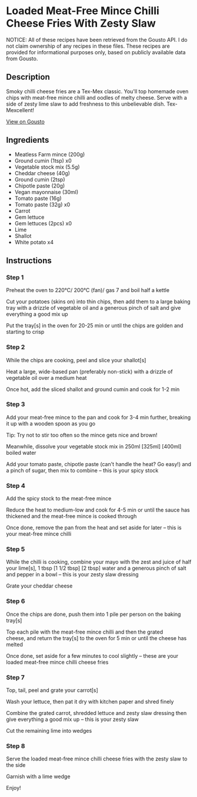 # Loaded Meat-Free Mince Chilli Cheese Fries With Zesty Slaw

NOTICE: All of these recipes have been retrieved from the Gousto API. I do not claim ownership of any recipes in these files. These recipes are provided for informational purposes only, based on publicly available data from Gousto.

## Description

Smoky chilli cheese fries are a Tex-Mex classic. You'll top homemade oven chips with meat-free mince chilli and oodles of melty cheese. Serve with a side of zesty lime slaw to add freshness to this unbelievable dish. Tex-Mexcellent! 

[View on Gousto](https://www.gousto.co.uk/recipes/cookbook/loaded-meat-free-mince-chilli-cheese-fries-zesty-slaw)

## Ingredients

- Meatless Farm mince (200g)
- Ground cumin (1tsp) x0
- Vegetable stock mix (5.5g)
- Cheddar cheese (40g)
- Ground cumin (2tsp)
- Chipotle paste (20g)
- Vegan mayonnaise (30ml)
- Tomato paste (16g)
- Tomato paste (32g) x0
- Carrot
- Gem lettuce
- Gem lettuces (2pcs) x0
- Lime
- Shallot
- White potato x4

## Instructions


### Step 1

Preheat the oven to 220°C/ 200°C (fan)/ gas 7 and boil half a kettle

Cut your potatoes (skins on) into thin chips, then add them to a large baking tray with a drizzle of vegetable oil and a generous pinch of salt and give everything a good mix up

Put the tray[s] in the oven for 20-25 min or until the chips are golden and starting to crisp


### Step 2

While the chips are cooking, peel and slice your shallot[s]

Heat a large, wide-based pan (preferably non-stick) with a drizzle of vegetable oil over a medium heat

Once hot, add the sliced shallot and ground cumin and cook for 1-2 min


### Step 3

Add your meat-free mince to the pan and cook for 3-4 min further, breaking it up with a wooden spoon as you go

Tip: Try not to stir too often so the mince gets nice and brown!

Meanwhile, dissolve your vegetable stock mix in 250ml <span class="text-purple">[325ml]</span><span class="text-danger"> [400ml]</span> boiled water

Add your tomato paste, chipotle paste (can't handle the heat? Go easy!) and a pinch of sugar, then mix to combine – this is your spicy stock


### Step 4

Add the spicy stock to the meat-free mince

Reduce the heat to medium-low and cook for 4-5 min or until the sauce has thickened and the meat-free mince is cooked through

Once done, remove the pan from the heat and set aside for later – this is your meat-free mince chilli


### Step 5

While the chilli is cooking, combine your mayo with the zest and juice of half your lime[s], 1 tbsp<span class="text-danger"> <span class="text-purple">[1 1/2 tbsp]</span> [2 tbsp]</span> water and a generous pinch of salt and pepper in a bowl – this is your zesty slaw dressing

Grate your cheddar cheese


### Step 6

Once the chips are done, push them into 1 pile per person on the baking tray[s]

Top each pile with the meat-free mince chilli and then the grated cheese, and return the tray[s] to the oven for 5 min or until the cheese has melted

Once done, set aside for a few minutes to cool slightly – these are your loaded meat-free mince chilli cheese fries


### Step 7

Top, tail, peel and grate your carrot[s]

Wash your lettuce, then pat it dry with kitchen paper and shred finely

Combine the grated carrot, shredded lettuce and zesty slaw dressing then give everything a good mix up – this is your zesty slaw

Cut the remaining lime into wedges

### Step 8

Serve the loaded meat-free mince chilli cheese fries with the zesty slaw to the side

Garnish with a lime wedge

Enjoy!


